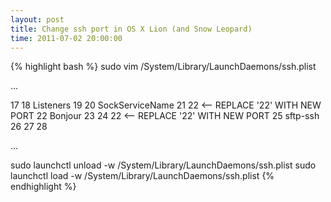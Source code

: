 ```yaml
---
layout: post
title: Change ssh port in OS X Lion (and Snow Leopard)
time: 2011-07-02 20:00:00
---
```


{% highlight bash %}
sudo vim /System/Library/LaunchDaemons/ssh.plist

...

 17     <dict>
 18         <key>Listeners</key>
 19         <dict>
 20             <key>SockServiceName</key>
 21             <string>22</string> <-- REPLACE '22' WITH NEW PORT
 22             <key>Bonjour</key>
 23             <array>
 24                 <string>22</string> <-- REPLACE '22' WITH NEW PORT
 25                 <string>sftp-ssh</string>
 26             </array>
 27         </dict>
 28     </dict>
 
...

sudo launchctl unload -w /System/Library/LaunchDaemons/ssh.plist
sudo launchctl load -w /System/Library/LaunchDaemons/ssh.plist
{% endhighlight %}